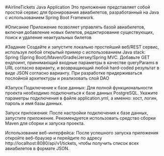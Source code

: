#AirlineTickets Java Application
Это приложение представляет собой простой сервис для бронирования авиабилетов, разработанный на Java с использованием Spring Boot Framework.

#Описание
Приложение позволяет управлять базой авиабилетов, включая добавление новых билетов, редактирование существующих, поиск и удаление неактуальных билетов

#Задание
Создайте и запустите локально простейший веб/REST сервис, используя любой открытый пример с использованием Java stack: Spring (Spring Boot)/Maven/Gradle/Jersey/Spring MVC. 
Добавьте GET ендпоинт, принимающий входные параметры в качестве queryParams в URL согласно варианту, и возвращающий любой hard-coded результат в виде JSON согласно варианту.
При разработке придерживаться послойной архитектуры и реализовать слой DAO

#Запуск
Подключение к базе данных: Для полной функциональности проекта необходимо подключиться к базе данных PostgreSQL. Укажите параметры подключения в файле application.yml, а именно: хост, логин, пароль и имя базы данных.

Запуск приложения: После настройки подключения к базе данных, запустите приложение. Рекомендуется использовать средство сборки Maven для сборки и запуска проекта.

Использование веб-интерфейса: После успешного запуска приложения откройте веб-браузер и перейдите по адресу http://localhost:8080/api/v1/tickets, чтобы получить список всех авиабилетов в формате JSON.
